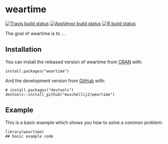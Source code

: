 
<!-- README.md is generated from README.Rmd. Please edit that file -->

# weartime

<!-- badges: start -->

[![Travis build
status](https://travis-ci.com/muschellij2/weartime.svg?branch=master)](https://travis-ci.com/muschellij2/weartime)
[![AppVeyor build
status](https://ci.appveyor.com/api/projects/status/github/muschellij2/weartime?branch=master&svg=true)](https://ci.appveyor.com/project/muschellij2/weartime)
[![R build
status](https://github.com/muschellij2/weartime/workflows/R-CMD-check/badge.svg)](https://github.com/muschellij2/weartime/actions)
<!-- badges: end -->

The goal of weartime is to …

## Installation

You can install the released version of weartime from
[CRAN](https://CRAN.R-project.org) with:

    install.packages("weartime")

And the development version from [GitHub](https://github.com/) with:

    # install.packages("devtools")
    devtools::install_github("muschellij2/weartime")

## Example

This is a basic example which shows you how to solve a common problem:

    library(weartime)
    ## basic example code
